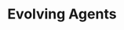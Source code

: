 ---
title: Evolving Agents
description: A toolkit for agent autonomy, evolution, and governance. Create agents that can understand requirements, evolve through experience.
---
